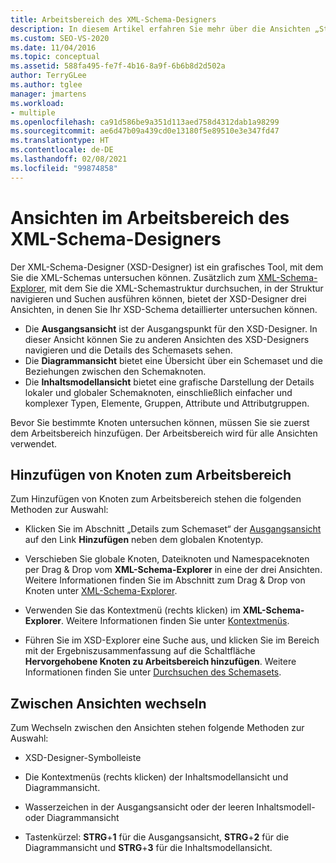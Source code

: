 ```yaml
---
title: Arbeitsbereich des XML-Schema-Designers
description: In diesem Artikel erfahren Sie mehr über die Ansichten „Start“, „Diagramm“ und „Content model“ (Inhaltsmodell) im Arbeitsbereich „XML-Schema-Designer“ (XSD-Designer) in Visual Studio.
ms.custom: SEO-VS-2020
ms.date: 11/04/2016
ms.topic: conceptual
ms.assetid: 588fa495-fe7f-4b16-8a9f-6b6b8d2d502a
author: TerryGLee
ms.author: tglee
manager: jmartens
ms.workload:
- multiple
ms.openlocfilehash: ca91d586be9a351d113aed758d4312dab1a98299
ms.sourcegitcommit: ae6d47b09a439cd0e13180f5e89510e3e347fd47
ms.translationtype: HT
ms.contentlocale: de-DE
ms.lasthandoff: 02/08/2021
ms.locfileid: "99874858"
---
```

# <a name="xml-schema-designer-workspace-views"></a>Ansichten im Arbeitsbereich des XML-Schema-Designers

Der XML-Schema-Designer (XSD-Designer) ist ein grafisches Tool, mit dem Sie die XML-Schemas untersuchen können. Zusätzlich zum [XML-Schema-Explorer](../xml-tools/xml-schema-explorer.md), mit dem Sie die XML-Schemastruktur durchsuchen, in der Struktur navigieren und Suchen ausführen können, bietet der XSD-Designer drei Ansichten, in denen Sie Ihr XSD-Schema detaillierter untersuchen können.

- Die **Ausgangsansicht** ist der Ausgangspunkt für den XSD-Designer. In dieser Ansicht können Sie zu anderen Ansichten des XSD-Designers navigieren und die Details des Schemasets sehen.
- Die **Diagrammansicht** bietet eine Übersicht über ein Schemaset und die Beziehungen zwischen den Schemaknoten.
- Die **Inhaltsmodellansicht** bietet eine grafische Darstellung der Details lokaler und globaler Schemaknoten, einschließlich einfacher und komplexer Typen, Elemente, Gruppen, Attribute und Attributgruppen.

Bevor Sie bestimmte Knoten untersuchen können, müssen Sie sie zuerst dem Arbeitsbereich hinzufügen. Der Arbeitsbereich wird für alle Ansichten verwendet.

## <a name="add-nodes-to-the-workspace"></a>Hinzufügen von Knoten zum Arbeitsbereich

Zum Hinzufügen von Knoten zum Arbeitsbereich stehen die folgenden Methoden zur Auswahl:

- Klicken Sie im Abschnitt „Details zum Schemaset“ der [Ausgangsansicht](../xml-tools/start-view.md) auf den Link **Hinzufügen** neben dem globalen Knotentyp.

- Verschieben Sie globale Knoten, Dateiknoten und Namespaceknoten per Drag & Drop vom **XML-Schema-Explorer** in eine der drei Ansichten. Weitere Informationen finden Sie im Abschnitt zum Drag & Drop von Knoten unter [XML-Schema-Explorer](../xml-tools/xml-schema-explorer.md).

- Verwenden Sie das Kontextmenü (rechts klicken) im **XML-Schema-Explorer**. Weitere Informationen finden Sie unter [Kontextmenüs](../xml-tools/context-menus-xml-schema-explorer.md).

- Führen Sie im XSD-Explorer eine Suche aus, und klicken Sie im Bereich mit der Ergebniszusammenfassung auf die Schaltfläche **Hervorgehobene Knoten zu Arbeitsbereich hinzufügen**. Weitere Informationen finden Sie unter [Durchsuchen des Schemasets](../xml-tools/searching-the-schema-set.md).

## <a name="switch-views"></a>Zwischen Ansichten wechseln

Zum Wechseln zwischen den Ansichten stehen folgende Methoden zur Auswahl:

- XSD-Designer-Symbolleiste

- Die Kontextmenüs (rechts klicken) der Inhaltsmodellansicht und Diagrammansicht.

- Wasserzeichen in der Ausgangsansicht oder der leeren Inhaltsmodell- oder Diagrammansicht

- Tastenkürzel: **STRG**+**1** für die Ausgangsansicht, **STRG**+**2** für die Diagrammansicht und **STRG**+**3** für die Inhaltsmodellansicht.
